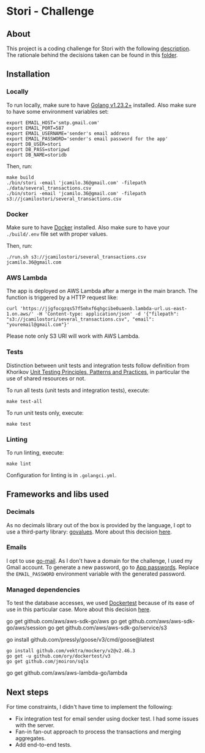 # Stori - Challenge

## About

This project is a coding challenge for Stori with the following [description](./docs/challenge/coding-challenge.pdf).
The rationale behind the decisions taken can be found in this [folder](./docs/architecture/README.md).

## Installation

### Locally
To run locally, make sure to have [Golang v1.23.2+](https://golang.org/) installed.
Also make sure to have some environment variables set:

```
export EMAIL_HOST='smtp.gmail.com'
export EMAIL_PORT=587
export EMAIL_USERNAME='sender's email address
export EMAIL_PASSWORD='sender's email password for the app'
export DB_USER=stori
export DB_PASS=storipwd
export DB_NAME=storidb
```
Then, run:
```
make build
./bin/stori -email 'jcamilo.36@gmail.com' -filepath ./data/several_transactions.csv
./bin/stori -email 'jcamilo.36@gmail.com' -filepath s3://jcamilostori/several_transactions.csv
```

### Docker

Make sure to have [Docker](https://www.docker.com/) installed.
Also make sure to have your `./build/.env` file set with proper values.

Then, run:

```
./run.sh s3://jcamilostori/several_transactions.csv jcamilo.36@gmail.com
```

### AWS Lambda
The app is deployed on AWS Lambda after a merge in the main branch. The function is triggered by a HTTP request like:

```
curl 'https://jjgfocgzqs57f5mhxf6qhgcibe0uaenb.lambda-url.us-east-1.on.aws/' -H 'Content-type: application/json' -d '{"filepath": "s3://jcamilostori/several_transactions.csv", "email": "youremail@gmail.com"}'
```

Please note only S3 URI will work with AWS Lambda.

### Tests

Distinction between unit tests and integration tests follow definition from Khorikov
[Unit Testing Principles, Patterns and Practices](https://www.manning.com/books/unit-testing),
in particular the use of shared resources or not.

To run all tests (unit tests and integration tests), execute:

```
make test-all
```

To run unit tests only, execute:

```
make test
```

### Linting

To run linting, execute:

```
make lint
```

Configuration for linting is in `.golangci.yml`.

## Frameworks and libs used

### Decimals
As no decimals library out of the box is provided by the language, I opt to use a third-party
library: [govalues](https://github.com/govalues/decimal). More about this decision [here](./docs/architecture/decisions/0004-handling-decimals.md).

### Emails
I opt to use [go-mail](https://github.com/wneessen/go-mail). As I don't have a domain for the challenge, I used my Gmail account.
To generate a new password, go to [App passwords](https://support.google.com/mail/answer/185833?hl=en#:~:text=Create%20and%20manage%20your%20app%20passwords).
Replace the `EMAIL_PASSWORD` environment variable with the generated password.

### Managed dependencies
To test the database accesses, we used [Dockertest](https://github.com/ory/dockertest) because of its ease of use in
this particular case. More about this decision [here](./docs/architecture/decisions/0007-testing-the-database.md).

go get github.com/aws/aws-sdk-go/aws
go get github.com/aws/aws-sdk-go/aws/session
go get github.com/aws/aws-sdk-go/service/s3

go install github.com/pressly/goose/v3/cmd/goose@latest
```
go install github.com/vektra/mockery/v2@v2.46.3
go get -u github.com/ory/dockertest/v3
go get github.com/jmoiron/sqlx
```

go get github.com/aws/aws-lambda-go/lambda

## Next steps

For time constraints, I didn't have time to implement the following:
- Fix integration test for email sender using docker test. I had some issues with the server.
- Fan-in fan-out approach to process the transactions and merging aggregates.
- Add end-to-end tests.